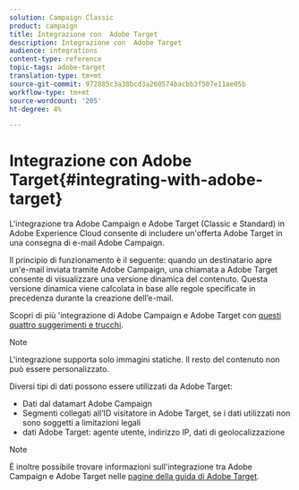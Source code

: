 ```yaml
---
solution: Campaign Classic
product: campaign
title: Integrazione con  Adobe Target
description: Integrazione con  Adobe Target
audience: integrations
content-type: reference
topic-tags: adobe-target
translation-type: tm+mt
source-git-commit: 972885c3a38bcd3a260574bacbb3f507e11ae05b
workflow-type: tm+mt
source-wordcount: '205'
ht-degree: 4%

---
```



# Integrazione con  Adobe Target{#integrating-with-adobe-target}

L&#39;integrazione tra  Adobe Campaign e  Adobe Target (Classic e Standard) in Adobe Experience Cloud consente di includere un&#39;offerta  Adobe Target in una  consegna di e-mail Adobe Campaign.

Il principio di funzionamento è il seguente: quando un destinatario apre un&#39;e-mail inviata tramite  Adobe Campaign, una chiamata a  Adobe Target consente di visualizzare una versione dinamica del contenuto. Questa versione dinamica viene calcolata in base alle regole specificate in precedenza durante la creazione dell’e-mail.

Scopri di più &#39;integrazione di Adobe Campaign e  Adobe Target con [questi quattro suggerimenti e trucchi](https://www.adobe.com/content/dam/www/us/en/marketing/campaign/pdfs/Adobe_Campaign_for_Target_Tips_and_Tricks.pdf).
>[!NOTE]
>
>L&#39;integrazione supporta solo immagini statiche. Il resto del contenuto non può essere personalizzato.

Diversi tipi di dati possono essere utilizzati da  Adobe Target:

* Dati dal datamart Adobe Campaign 
* Segmenti collegati all’ID visitatore in  Adobe Target, se i dati utilizzati non sono soggetti a limitazioni legali
*  dati Adobe Target: agente utente, indirizzo IP, dati di geolocalizzazione

>[!NOTE]
>
>È inoltre possibile trovare informazioni sull&#39;integrazione tra  Adobe Campaign e  Adobe Target nelle [ pagine della guida di Adobe Target](https://docs.adobe.com/content/help/it-IT/target/using/integrate/campaign-and-target.html).
